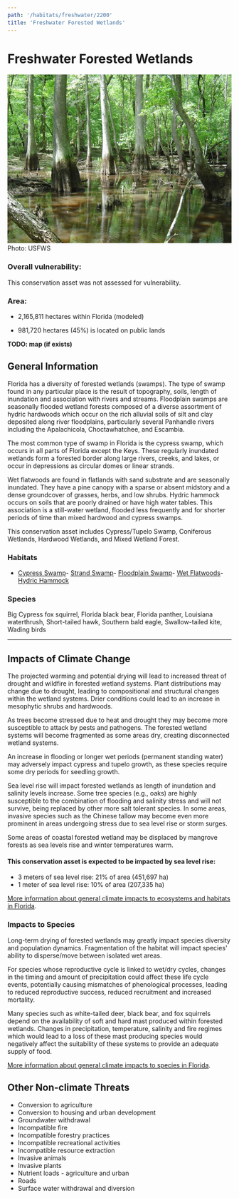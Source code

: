```yaml
---
path: '/habitats/freshwater/2200'
title: 'Freshwater Forested Wetlands'
---
```


# Freshwater Forested Wetlands

<div id="TopSection">

<div class="header-photo"><img src="2200.jpg" alt="Photo for Freshwater Forested Wetlands"/>
<figcaption>Photo: USFWS</figcaption></div>

<div>

### Overall vulnerability:

This conservation asset was not assessed for vulnerability.

### Area:

-   2,165,811 hectares within Florida (modeled)

-   981,720 hectares (45%) is located on public lands



</div>
</div>

**TODO: map (if exists)**

## General Information

Florida has a diversity of forested wetlands (swamps).  The type of swamp found in any particular place is the result of topography, soils, length of inundation and association with rivers and streams.  Floodplain swamps are seasonally flooded wetland forests composed of a diverse assortment of hydric hardwoods which occur on the rich alluvial soils of silt and clay deposited along river floodplains, particularly several Panhandle rivers including the Apalachicola, Choctawhatchee, and Escambia. 

The most common type of swamp in Florida is the cypress swamp, which occurs in all parts of Florida except the Keys.  These regularly inundated wetlands form a forested border along large rivers, creeks, and lakes, or occur in depressions as circular domes or linear strands.  

Wet flatwoods are found in flatlands with sand substrate and are seasonally inundated.   They have a pine canopy with a sparse or absent midstory and a dense groundcover of grasses, herbs, and low shrubs. Hydric hammock occurs on soils that are poorly drained or have high water tables. This association is a still-water wetland, flooded less frequently and for shorter periods of time than mixed hardwood and cypress swamps.

This conservation asset includes  Cypress/Tupelo Swamp, Coniferous Wetlands, Hardwood Wetlands, and Mixed Wetland Forest.

### Habitats

- [Cypress Swamp](/habitats/freshwater/2210)- [Strand Swamp](/habitats/freshwater/2214)- [Floodplain Swamp](/habitats/freshwater/2215)- [Wet Flatwoods](/habitats/freshwater/2221)- [Hydric Hammock](/habitats/freshwater/2232)



### Species

Big Cypress fox squirrel, Florida black bear, Florida panther, Louisiana waterthrush, Short-tailed hawk, Southern bald eagle, Swallow-tailed kite, Wading birds

<hr />

## Impacts of Climate Change

The projected warming and potential drying will lead to increased threat of drought and wildfire in forested wetland systems.  Plant distributions may change due to drought, leading to compositional and structural changes within the wetland systems.  Drier conditions could lead to an increase in mesophytic shrubs and hardwoods.  

As trees become stressed due to heat and drought they may become more susceptible to attack by pests and pathogens.  The forested wetland systems will become fragmented as some areas dry, creating disconnected wetland systems.  

An increase in flooding or longer wet periods (permanent standing water) may adversely impact cypress and tupelo growth, as these species require some dry periods for seedling growth.  

Sea level rise will impact forested wetlands as length of inundation and salinity levels increase.  Some tree species (e.g., oaks) are highly susceptible to the combination of flooding and salinity stress and will not survive, being replaced by other more salt tolerant species. In some areas, invasive species such as the Chinese tallow may become even more prominent in areas undergoing stress due to sea level rise or storm surges.  

Some areas of coastal forested wetland may be displaced by mangrove forests as sea levels rise and winter temperatures warm.


#### This conservation asset is expected to be impacted by sea level rise:

- 3 meters of sea level rise: 21% of area (451,697 ha)
- 1 meter of sea level rise: 10% of area (207,335 ha)
    

[More information about general climate impacts to ecosystems and habitats in Florida](/impacts/habitats).

### Impacts to Species

Long-term drying of forested wetlands may greatly impact species diversity and population dynamics.  Fragmentation of the habitat will impact species' ability to disperse/move between isolated wet areas.  

For species whose reproductive cycle is linked to wet/dry cycles, changes in the timing and amount of precipitation could affect these life cycle events, potentially causing mismatches of phenological processes, leading to reduced reproductive success, reduced recruitment and increased mortality.  

Many species such as white-tailed deer, black bear, and fox squirrels depend on the availability of soft and hard mast produced within forested wetlands.  Changes in precipitation, temperature, salinity and fire regimes which would lead to a loss of these mast producing species would negatively affect the suitability of these systems to provide an adequate supply of food.

[More information about general climate impacts to species in Florida](/impacts/species).

## Other Non-climate Threats

-	Conversion to agriculture
-	Conversion to housing and urban development
-	Groundwater withdrawal
-	Incompatible fire
-	Incompatible forestry practices
-	Incompatible recreational activities
-	Incompatible resource extraction
-	Invasive animals
-	Invasive plants
-	Nutrient loads - agriculture and urban
-	Roads
-	Surface water withdrawal and diversion



